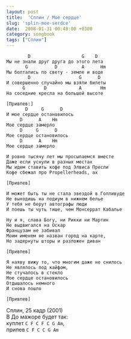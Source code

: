 ```yaml
---
layout: post
title:  'Сплин / Мое сердце'
slug: 'splin-moe-serdce'
date:  2008-01-31 00:48:00 +0300
category: songbook
tags: ["Сплин"]
---
```


	        D                   G    D
	Мы не знали друг друга до этого лета
		   G          D         A      Hm
	Мы болтались по свету - земле и воде
			D                  G      D
	И совершенно случайно мы взяли билеты
		  G       D            A       Hm
	На соседние кресла на большой высоте
	
	[Привпев:]
		   D     G      D
	И мое сердце остановилось
		 D      A    Hm
	Мое сердце замерло
		 D     G      D
	Мое сердце остановилось
		 D      A    Hm
	Мое сердце замерло
	
	И ровно тысячу лет мы просыпаемся вместе
	Даже если уснули в разных местах
	Мы идем ставить кофе под Элвиса Пресли
	Кофе сбежал про Propellerheads, ах
	
	[Привпев]
	
	И может быть ты не стала звездой в Голливуде
	Не выходишь на подиум в нижнем белье
	У тебя не берут автографы люди
	И поешь ты чуть тише, чем Монсеррат Кабалье
	
	Ну и я, слава Богу, ни Рикки ни Мартин
	Не выдвигался на Оскар
	Французам не забивал
	Моим именем не назван город на карте,
	Но задернуты шторы и разложен диван
	
	[Привпев]
	
	Я наяву вижу то, что многим даже не снилось
	Не являлось под кайфом,
	Не стучалось в стекло
	Мое сердце остановилось
	Отдышалось немного
	И снова пошло
	
	[Привпев]

Сплин, 25 кадр (2001)  
В До мажоре будет так:  
куплет `C F C F C G Am`,  
припев `C F C C G Am`

